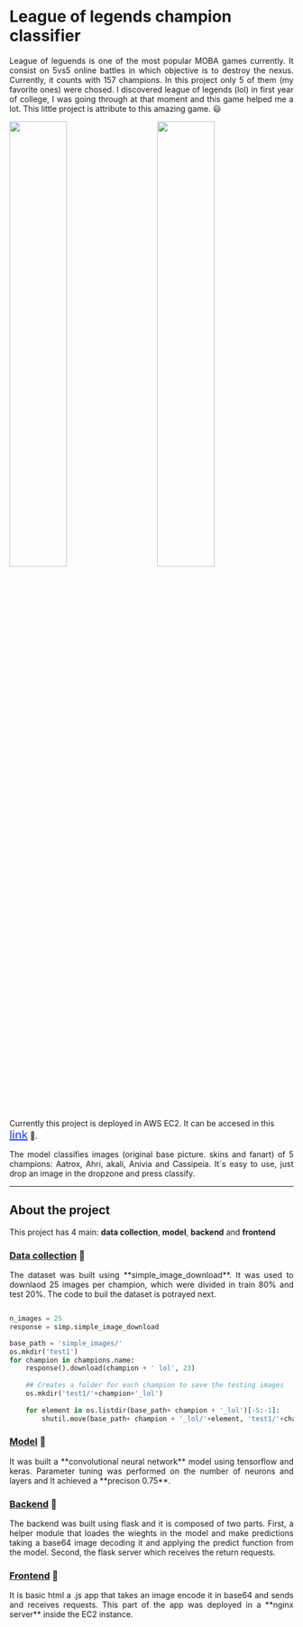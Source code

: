 
# League of legends champion classifier

 <p align="justify">
League of leguends is one of the most popular MOBA games currently. It consist on 5vs5 online battles in which objective is to destroy the nexus. Currently, it counts with 157 champions. In this project only 5 of them (my favorite ones) were chosed. I discovered league of legends (lol) in first year of college, I was going through at that moment and this game helped me a lot. This little project is attribute to this amazing game. 😃
</p>
  
<p>
<img src="images/lol_gif_part_1_Trim.gif" width="45%"/>
  &nbsp; &nbsp; &nbsp; &nbsp;
<img src="images/lol_gif_part_1_Trim-_2_.gif" width="45%"/>
</p>



Currently this   project is deployed in AWS EC2. It can be accesed in this <a href="http://ec2-18-191-142-227.us-east-2.compute.amazonaws.com/" style="color:#1B39ED; font-size:20px;" align="center"> link</a> 🔗.

<p align="justify">
The model classifies images (original base picture. skins and fanart) of 5 champions: Aatrox, Ahri, akali, Anivia and Cassipeia. It´s easy to use, just drop an image in the dropzone and press classify.  
</p>

---
## About the project 
This project has 4 main: **data collection**, **model**, **backend** and **frontend**

### [Data collection](https://github.com/jglobaton10/LeagueOfLegendsChampionClassifier/blob/main/model/model.ipynb) 🔗

<p align="justify">
The dataset was built using **simple_image_download**. It was used to downlaod 25 images per champion, which were divided in train 80% and test 20%. The code to buil the dataset is potrayed next. 
</p>

```python

n_images = 25
response = simp.simple_image_download

base_path = 'simple_images/'
os.mkdir('test1')
for champion in champions.name:
    response().download(champion + ' lol', 23)
   
    ## Creates a folder for each champion to save the testing images 
    os.mkdir('test1/'+champion+'_lol')
    
    for element in os.listdir(base_path+ champion + '_lol')[-5:-1]:
        shutil.move(base_path+ champion + '_lol/'+element, 'test1/'+champion+'_lol/'+element)
```





### [Model](https://github.com/jglobaton10/LeagueOfLegendsChampionClassifier/blob/main/model/model.ipynb) 🔗

<p align="justify">
It was built a **convolutional neural network**  model using tensorflow and keras. Parameter tuning was performed on the number of neurons and layers and It achieved a **precison 0.75**. 
</p>

### [Backend](https://github.com/jglobaton10/LeagueOfLegendsChampionClassifier/blob/main/Flaskserver/server.py) 🔗
<p align="justify">
The backend was built using flask and it is composed of two parts. First, a helper module that loades the wieghts in the model and make predictions taking a base64 image decoding it and applying the predict function from the model. Second, the flask server which receives the return requests. 
</p>


### [Frontend](https://github.com/jglobaton10/LeagueOfLegendsChampionClassifier/tree/main/Front_end) 🔗
<p align="justify">
It is basic html a .js app  that takes an image encode it in base64 and sends and receives requests. This part of the app was deployed in a **nginx server** inside the EC2 instance. 
</p>
